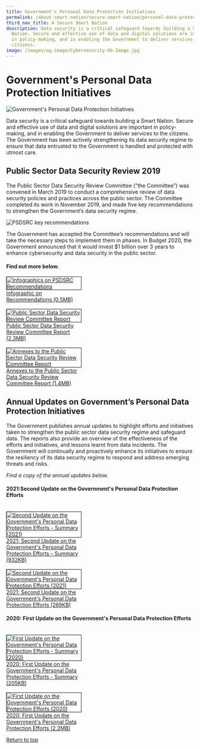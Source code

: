 ```yaml
---
title: Government's Personal Data Protection Initiatives
permalink: /about-smart-nation/secure-smart-nation/personal-data-protection-initiatives
third_nav_title: A Secure Smart Nation
description: Data security is a critical safeguard towards building a Smart
  Nation. Secure and effective use of data and digital solutions are important
  in policy-making, and in enabling the Government to deliver services to the
  citizens.
image: /images/og-image/Cybersecurity-OG-Image.jpg
---
```

# Government's Personal Data Protection Initiatives
![Government's Personal Data Protection Initiatives](/images/abt-smart-nation/Government’s_PDPI_1920px.jpeg)

Data security is a critical safeguard towards building a Smart Nation. Secure and effective use of data and digital solutions are important in policy-making, and in enabling the Government to deliver services to the citizens. The Government has been actively strengthening its data security regime to ensure that data entrusted to the Government is handled and protected with utmost care.

## Public Sector Data Security Review 2019

The Public Sector Data Security Review Committee (”the Committee”) was convened in March 2019 to conduct a comprehensive review of data security policies and practices across the public sector. The Committee completed its work in November 2019, and made five key recommendations to strengthen the Government’s data security regime.

![PSDSRC key recommendations](/images/abt-smart-nation/psdsrc-key-recommendation.png)

The Government has accepted the Committee’s recommendations and will take the necessary steps to implement them in phases. In Budget 2020, the Government announced that it would invest $1 billion over 3 years to enhance cybersecurity and data security in the public sector.
 
#### Find out more below.
  
<div style="width:40%"> 
 <a href="/files/abt-smart-nation/psdsrc-infographic.pdf" target="_blank"><img style="border:1px solid black;" src="/images/abt-smart-nation/psdsrc-infographic-cover.jpg" alt="Infographics on PSDSRC Recommendations">Infographic on Recommendations (0.5MB)</a>
</div>

<br>

<div style="width:40%"> 
<a href="/files/publications/psdsrc-main-report-Nov2019.pdf" target="_blank"><img style="border:1px solid black;" src="/images/abt-smart-nation/psdsrc-main-report-Nov2019-1.jpg" alt="Public Sector Data Security Review Committee Report">Public Sector Data Security Review Committee Report (2.3MB)</a>
</div>

<br>

<div style="width:40%"> 
<a href="/files/publications/annexes-to-the-psdsrc-final-report.pdf" target="_blank"><img style="border:1px solid black;" src="/images/abt-smart-nation/annexes-to-the-psdsrc-final-report-cover.jpg" alt="Annexes to the Public Sector Data Security Review Committee Report">Annexes to the Public Sector Data Security Review Committee Report (1.4MB)</a>
</div>

 
## Annual Updates on Government’s Personal Data Protection Initiatives

The Government publishes annual updates to highlight efforts and initiatives taken to strengthen the public sector data security regime and safeguard data. The reports also provide an overview of the effectiveness of the efforts and initiatives, and lessons learnt from data incidents. The Government will continually and proactively enhance its initiatives to ensure the resiliency of its data security regime to respond and address emerging threats and risks.

*Find a copy of the annual updates below.*

#### 2021:Second Update on the Government's Personal Data Protection Efforts

<br>

<div style="width:40%"> 
 <a href="/files/publications/government-personal-data-protection-efforts-2021-summary.pdf" target="_blank"><img style="border:1px solid black;" src="/images/abt-smart-nation/government-personal-data-protection-efforts-2021-summary-cover.jpg" alt="Second Update on the Government's Personal Data Protection Efforts - Summary (2021)">2021: Second Update on the Government's Personal Data Protection Efforts – Summary (932KB)</a>
</div>

<br>

<div style="width:40%"> 
 <a href="/files/publications/government-personal-data-protection-efforts-2021.pdf" target="_blank"><img style="border:1px solid black;" src="/images/abt-smart-nation/2021-report-update-on-pdprc.png" alt="Second Update on the Government's Personal Data Protection Efforts (2021)">2021: Second Update on the Government's Personal Data Protection Efforts (269KB)</a>
</div>

#### 2020: First Update on the Government's Personal Data Protection Efforts 

<br>

<div style="width:40%"> 
<a href="/files/publications/annual-update-on-govt-personal-data-protection-efforts-Nov2020-summary.pdf" target="_blank"><img style="border:1px solid black;" src="/images/abt-smart-nation/annual-update-on-govt-personal-data-protection-efforts-Nov2020-summary_cover.jpg" alt="First Update on the Government's Personal Data Protection Efforts - Summary (2020)">2020: First Update on the Government's Personal Data Protection Efforts - Summary (205KB)</a>
</div>

<br>

<div style="width:40%"> 
 <a href="/files/publications/annual-update-on-govt-personal-data-protection-efforts-2020.pdf" target="_blank"><img style="border:1px solid black;" src="images/abt-smart-nation/annual-update-on-govt-personal-data-protection-efforts-2020-cover.jpg" alt="First Update on the Government's Personal Data Protection Efforts (2020)">2020: First Update on the Government's Personal Data Protection Efforts (2.2MB)</a>
	 </div>
	 

[Return to top](#governments-personal-data-protection-initiatives)